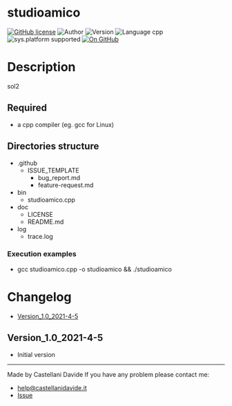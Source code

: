 # studioamico
[![GitHub license](https://img.shields.io/badge/license-GNU-green?style=flat)](https://github.com/CastellaniDavide/studioamico/blob/master/LICENSE) ![Author](https://img.shields.io/badge/author-Castellani%20Davide-green?style=flat) ![Version](https://img.shields.io/badge/version-v01.01-blue?style=flat) ![Language cpp](https://img.shields.io/badge/language-cpp-yellowgreen?style=flat) ![sys.platform supported](https://img.shields.io/badge/OS%20platform%20supported-All-blue?style=flat) [![On GitHub](https://img.shields.io/badge/on%20GitHub-True-green?style=flat&logo=github)](https://github.com/CastellaniDavide/studioamico)

# Description
sol2

## Required
 - a cpp compiler (eg. gcc for Linux)
 

## Directories structure
 - .github
   - ISSUE_TEMPLATE
     - bug_report.md
     - feature-request.md
 - bin
	 - studioamico.cpp
 - doc
   - LICENSE
   - README.md
 - log
	 - trace.log
   
### Execution examples
 - gcc studioamico.cpp -o studioamico && ./studioamico

# Changelog
 - [Version_1.0_2021-4-5](#Version_10_2021-4-5)


## Version_1.0_2021-4-5
 - Initial version

---
Made by Castellani Davide 
If you have any problem please contact me:
- help@castellanidavide.it
- [Issue](https://github.com/CastellaniDavide/studioamico/issues)
